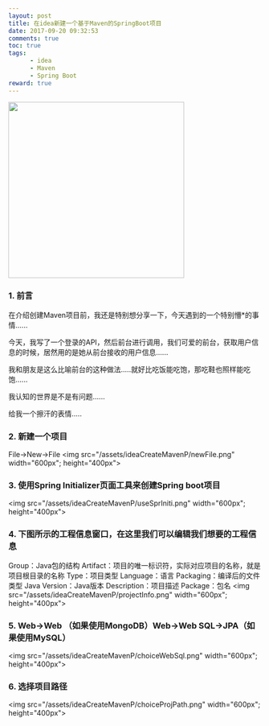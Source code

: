 ```yaml
---
layout: post
title: 在idea新建一个基于Maven的SpringBoot项目
date: 2017-09-20 09:32:53
comments: true
toc: true
tags:
      - idea
      - Maven
      - Spring Boot
reward: true
---
```


<p><img src="/assets/ideaCreateMavenP/titlePic.png" width="350px" height="350px"></p>

### 1. 前言

在介绍创建Maven项目前，我还是特别想分享一下，今天遇到的一个特别懵*的事情......

今天，我写了一个登录的API，然后前台进行调用，我们可爱的前台，获取用户信息的时候，居然用的是她从前台接收的用户信息......

<!-- more -->

我和朋友是这么比喻前台的这种做法.....就好比吃饭能吃饱，那吃鞋也照样能吃饱......

我认知的世界是不是有问题......

给我一个擦汗的表情.....

### 2. 新建一个项目
File->New->File
<img src="/assets/ideaCreateMavenP/newFile.png" width="600px"; height="400px">

### 3. 使用Spring Initializer页面工具来创建Spring boot项目
<img src="/assets/ideaCreateMavenP/useSprIniti.png" width="600px"; height="400px">

### 4. 下图所示的工程信息窗口，在这里我们可以编辑我们想要的工程信息
Group：Java包的结构
Artifact：项目的唯一标识符，实际对应项目的名称，就是项目根目录的名称
Type：项目类型
Language：语言
Packaging：编译后的文件类型
Java Version：Java版本
Description：项目描述
Package：包名
<img src="/assets/ideaCreateMavenP/projectInfo.png" width="600px"; height="400px">


### 5. Web->Web （如果使用MongoDB）Web->Web SQL->JPA（如果使用MySQL）
<img src="/assets/ideaCreateMavenP/choiceWebSql.png" width="600px"; height="400px">

### 6. 选择项目路径
<img src="/assets/ideaCreateMavenP/choiceProjPath.png" width="600px"; height="400px">

